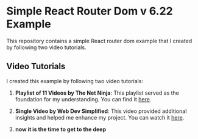 # Simple React Router Dom v 6.22 Example

This repository contains a simple React router dom example that I created by following two video tutorials.

## Video Tutorials

I created this example by following two video tutorials:

1. **Playlist of 11 Videos by The Net Ninja**: This playlist served as the foundation for my understanding. You can find it [here](https://www.youtube.com/watch?v=OMQ2QARHPo0&list=PL4cUxeGkcC9iVKmtNuCeIswnQ97in2GGf).

2. **Single Video by Web Dev Simplified**: This video provided additional insights and helped me enhance my project. You can watch it [here](https://www.youtube.com/watch?v=oTIJunBa6MA).

3. **now it is the time to get to the deep** 
